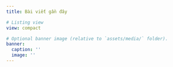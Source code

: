 ```yaml
---
title: Bài viết gần đây

# Listing view
view: compact

# Optional banner image (relative to `assets/media/` folder).
banner:
  caption: ''
  image: ''
---
```

